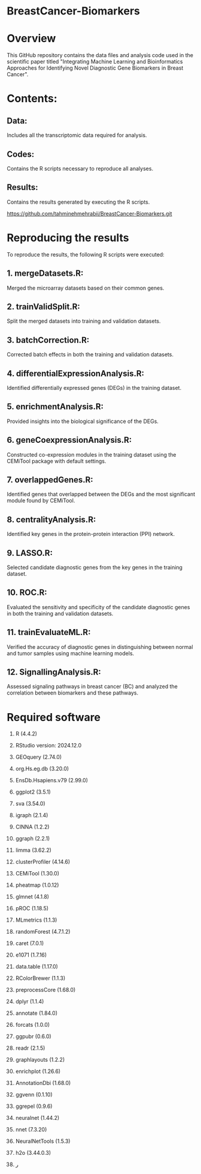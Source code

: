 # BreastCancer-Biomarkers
# Overview
This GitHub repository contains the data files and analysis code used in the scientific paper titled "Integrating Machine Learning and Bioinformatics Approaches for Identifying Novel Diagnostic Gene Biomarkers in Breast Cancer".

# Contents:
## Data: 
Includes all the transcriptomic data required for analysis.
## Codes: 
Contains the R scripts necessary to reproduce all analyses.
## Results: 
Contains the results generated by executing the R scripts.

https://github.com/tahminehmehrabii/BreastCancer-Biomarkers.git

# Reproducing the results

To reproduce the results, the following R scripts were executed:

## 1. mergeDatasets.R:
Merged the microarray datasets based on their common genes.

## 2. trainValidSplit.R: 
Split the merged datasets into training and validation datasets.

## 3. batchCorrection.R: 
Corrected batch effects in both the training and validation datasets.

## 4. differentialExpressionAnalysis.R: 
Identified differentially expressed genes (DEGs) in the training dataset.

## 5. enrichmentAnalysis.R: 
Provided insights into the biological significance of the DEGs.

## 6. geneCoexpressionAnalysis.R: 
Constructed co-expression modules in the training dataset using the CEMiTool package with default settings.

## 7. overlappedGenes.R: 
Identified genes that overlapped between the DEGs and the most significant module found by CEMiTool.

## 8. centralityAnalysis.R: 
Identified key genes in the protein-protein interaction (PPI) network.

## 9. LASSO.R: 
Selected candidate diagnostic genes from the key genes in the training dataset.

## 10. ROC.R: 
Evaluated the sensitivity and specificity of the candidate diagnostic genes in both the training and validation datasets.

## 11. trainEvaluateML.R: 
Verified the accuracy of diagnostic genes in distinguishing between normal and tumor samples using machine learning models.

## 12. SignallingAnalysis.R: 
Assessed signaling pathways in breast cancer (BC) and analyzed the correlation between biomarkers and these pathways.

# Required software

1. R (4.4.2)
2. RStudio version: 2024.12.0
3. GEOquery (2.74.0)
4. org.Hs.eg.db (3.20.0)
5. EnsDb.Hsapiens.v79 (2.99.0)
6. ggplot2 (3.5.1)
7. sva (3.54.0)
8. igraph (2.1.4)
9. CINNA (1.2.2)
10. ggraph (2.2.1)
11. limma (3.62.2)
12. clusterProfiler (4.14.6)
13. CEMiTool (1.30.0)
14. pheatmap (1.0.12)
15. glmnet (4.1.8)
16. pROC (1.18.5)
17. MLmetrics (1.1.3)
18. randomForest (4.7.1.2)
19. caret (7.0.1)
20. e1071 (1.7.16)
21. data.table (1.17.0)
22. RColorBrewer (1.1.3)
23. preprocessCore (1.68.0)
24. dplyr (1.1.4)
25. annotate (1.84.0)
26. forcats (1.0.0)
27. ggpubr (0.6.0)
28. readr (2.1.5)
29. graphlayouts (1.2.2)
30. enrichplot (1.26.6)
31. AnnotationDbi (1.68.0)
32. ggvenn (0.1.10)
33. ggrepel (0.9.6)
34. neuralnet (1.44.2)
35. nnet (7.3.20)
36. NeuralNetTools (1.5.3)
37. h2o (3.44.0.3)












27. ر







